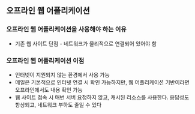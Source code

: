 ## 오프라인 웹 어플리케이션 

### 오프라인 웹 어플리케이션을 사용해야 하는 이유
- 기존 웹 사이트 단점 - 네트워크가 물리적으로 연결되어 있어야 함

### 오프라인 웹 어플리케이션 이점
- 인터넷이 지원되지 않는 환경에서 사용 가능
- 메일은 기본적으로 인터넷 연결 시 확인 가능하지만, 웹 어플리케이션 기반이라면 오프라인에서도 내용 확인 가능
- 웹 사이트 접속 시 매번 서버 요청하지 않고, 캐시된 리소스를 사용한다. 응답성도 항상되고, 네트워크 부하도 줄일 수 있다

